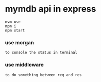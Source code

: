 # mymdb api in express

```
nvm use
npm i
npm start
```

### use morgan

    to console the status in terminal

### use middleware

    to do something between req and res
